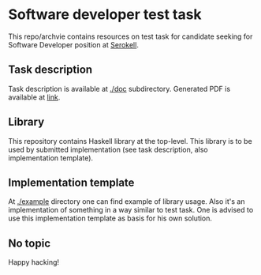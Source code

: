 # Software developer test task

This repo/archvie contains resources on test task for candidate seeking
for Software Developer position at [Serokell](https://serokell.io).

## Task description

Task description is available at [./doc](./doc) subdirectory.
Generated PDF is available at [link](./doc/Software-Engineer.pdf).

## Library

This repository contains Haskell library at the top-level.
This library is to be used by submitted implementation (see task description, also implementation template).

## Implementation template

At [./example](./example) directory one can find example of library usage.
Also it's an implementation of something in a way similar to test task.
One is advised to use this implementation template as basis for his own solution.


## No topic

Happy hacking!

